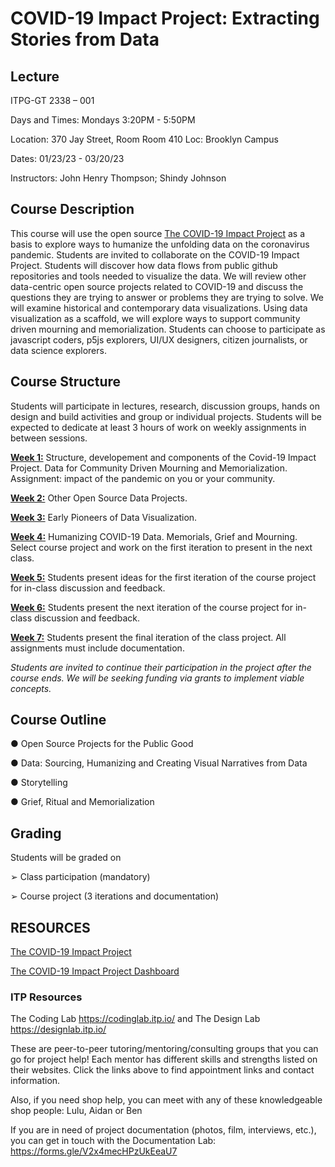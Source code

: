# COVID-19 Impact Project: Extracting Stories from Data

## Lecture

ITPG-GT 2338 – 001 

Days and Times: Mondays 3:20PM - 5:50PM

Location: 370 Jay Street, Room Room 410 Loc: Brooklyn Campus

Dates: 01/23/23 - 03/20/23

Instructors: John Henry Thompson; Shindy Johnson

## Course Description

This course will use the open source [The COVID-19 Impact Project](https://covid19impactproject.com/) as a basis to explore ways to humanize the unfolding data on the coronavirus pandemic. Students are invited to collaborate on the COVID-19 Impact Project. Students will discover how data flows from public github repositories and tools needed to visualize the data. We will review other data-centric open source projects related to COVID-19 and discuss the questions they are trying to answer or problems they are trying to solve. We will examine historical and contemporary data visualizations. Using data visualization as a scaffold, we will explore ways to support community driven mourning and memorialization. Students can choose to participate as javascript coders, p5js explorers, UI/UX designers, citizen journalists, or data science explorers.

## Course Structure

Students will participate in lectures, research, discussion groups, hands on design and build
activities and group or individual projects. Students will be expected to dedicate at least 3 hours of work on weekly assignments in between sessions.

**[Week 1:](Week1.md)** Structure, developement and components of the Covid-19 Impact Project. Data for Community Driven Mourning and Memorialization. Assignment: impact of the pandemic on you or your community.

**[Week 2:](Week2.md)** Other Open Source Data Projects.

**[Week 3:](Week3.md)** Early Pioneers of Data Visualization.

**[Week 4:](Week4.md)** Humanizing COVID-19 Data. Memorials, Grief and Mourning. Select course project and work on the first iteration to present in the next class.

**[Week 5:](Week5.md)** Students present ideas for the first iteration of the course project for in-class discussion and feedback.

**[Week 6:](Week6.md)** Students present the next iteration of the course project for in-class discussion and feedback.

**[Week 7:](Week7.md)** Students present the final iteration of the class project. All assignments must include documentation.

_Students are invited to continue their participation in the project after the course ends. We will be seeking funding via grants to implement viable concepts._

## Course Outline

● Open Source Projects for the Public Good

● Data: Sourcing, Humanizing and Creating Visual Narratives from Data

● Storytelling

● Grief, Ritual and Memorialization

## Grading

Students will be graded on

➢ Class participation (mandatory)

➢ Course project (3 iterations and documentation)

## RESOURCES

[The COVID-19 Impact Project](https://covid19impactproject.com/)

[The COVID-19 Impact Project Dashboard](https://jht1493.net/COVID-19-Impact/Dashboard/a0/)

### ITP Resources

The Coding Lab https://codinglab.itp.io/ and The Design Lab https://designlab.itp.io/

These are peer-to-peer tutoring/mentoring/consulting groups that you can go for project help! Each mentor has different skills and strengths listed on their websites. Click the links above to find appointment links and contact information.

Also, if you need shop help, you can meet with any of these knowledgeable shop people: Lulu, Aidan or Ben

If you are in need of project documentation (photos, film, interviews, etc.), you can get in touch with the Documentation Lab: https://forms.gle/V2x4mecHPzUkEeaU7

<!-- ## Prior versions

- https://github.com/jht9629/covid-19-data-stories-2022

- https://github.com/jht9629/covid-19-data-stories -->
